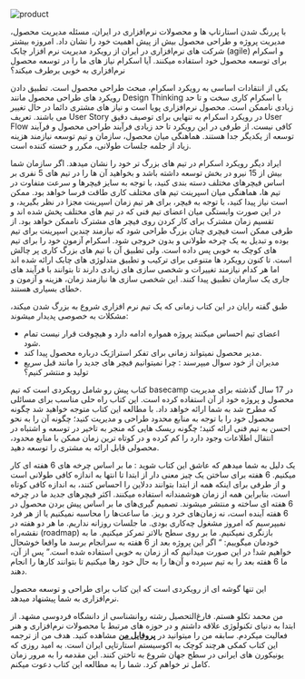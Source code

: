 <img src= 
'../img/product.svg'
         alt="product" 
         align="center">

با پررنگ شدن استارتاپ ها و محصولات نرم‌افزاری در ایران، مسئله مدیریت محصول، مدیریت پروژه و طراحی محصول بیش از پیش اهمیت خود را نشان داد. امروزه بیشتر شرکت های نرم‌افزاری در ایران از رویکرد مدیریت نرم افزار چابک (agile) و اسکرام برای توسعه محصول خود استفاده میکنند. آیا اسکرام نیاز های ما را در توسعه محصول نرم‌افزاری به خوبی برطرف میکند؟

یکی از انتقادات اساسی به رویکرد اسکرام، مبحث طراحی محصول است. تطبیق دادن رویکرد های طراحی محصول مانند Design Thinking با اسکرام کاری سخت و تا حد زیادی ناممکن است. محصول نرم‌افزاری پویا است و نیاز های مشتری دائما در حال تغییر می باشند. تعریف User Story در رویکرد اسکرام به تنهایی برای توصیف دقیق User Flow کافی نیست. از طرفی در این رویکرد تا حد زیادی فرآیند طراحی محصول و فرآیند توسعه از یکدیگر جدا هستند. هماهنگی میان محصول، سازمان و تیم توسعه نیازمند هزینه زیاد از جلمه جلسات طولانی، مکرر و خسته کننده است.

ایراد دیگر رویکرد اسکرام در تیم های بزرگ تر خود را نشان میدهد. اگر سازمان شما بیش از 15 نیرو در بخش توسعه داشته باشد و بخواهید آن ها را در تیم های 5 نفری بر اساس فیچرهای مختلف دسته بندی کنید، با توجه به سایز فیچرها و سرعت متفاوت در تیم ها، هماهنگی میان اسپرینت تیم های مختلف کاری طاقت فرسا خواهد بود. ممکن است نیاز پیدا کنید، با توجه به فیچر، برای هر تیم زمان اسپرینت مجزا در نظر بگیرید، و در این صورت وابستگی میان اعضای تیم فنی که در تیم های مختلف پخش شده اند و تقسیم زمان مشترک برای کار کردن روی فیچر های مشترک ناممکن خواهد بود. از طرفی ممکن است فیچری چنان بزرگ طراحی شود که نیازمند چندین اسپرینت برای تیم بوده و تبدیل به یک چرخه طولانی و بدون خروجی شود. اسکرام آزمون خود را برای تیم های کوچک به خوبی پس داده است. ولی تطبیق آن با تیم های بزرگ کاری پر چالش است. تا کنون رویکرد ها متنوعی برای ترکیب و تطبیق متدلوژی های چابک ارائه شده اند اما هر کدام نیازمند تغییرات و شخصی سازی های زیادی دارند تا بتوانند با فرآیند های جاری یک سازمان تطبیق پیدا کنند. این شخصی سازی ها نیازمند زمان، هزینه و آزمون و خطای بسیاری هستند.

طبق گفته رایان در این کتاب زمانی که یک تیم نرم افزاری شروع به بزرگ شدن میکند، مشکلات به خصوصی پدیدار میشوند:

- اعضای تیم احساس میکنند پروژه همواره ادامه دارد و هیچوقت قرار نیست تمام شود.
- مدیر محصول نمیتواند زمانی برای تفکر استراژیک درباره محصول پیدا کند.
- مدیران از خود سوال میپرسند : چرا نمیتوانیم فیچر های جدید را مانند قبل سریع تولید و منتشر کنیم؟

کتاب پیش رو شامل رویکردی است که تیم basecamp در 17 سال گذشته برای مدیریت محصول و پروژه خود از آن استفاده کرده است. این کتاب راه حلی مناسب برای مسائلی که مطرح شد به شما ارائه خواهد داد. با مطالعه این کتاب متوجه خواهید شد چگونه محصول خود را با توجه به منابع محدود طراحی و مدیریت کنید؛ چگونه آن را به نحو احسن به تیم فنی ارائه کنید؛ چگونه ریسک هایی که منجر به تاخیر در توسعه و اشتباه در انتقال اطلاعات وجود دارد را کم کرده و در کوتاه ترین زمان ممکن با منابع محدود، محصولی قابل ارائه به مشتری را توسعه دهید.

یک دلیل به شما میدهم که عاشق این کتاب شوید : ما بر اساس چرخه های 6 هفته ای کار میکنیم. 6 هفته برای ساختن یک چیز معنی دار از ابتدا تا انتها به اندازه کافی طولانی است و از طرفی برای اینکه همه از ابتدا بتوانند ددلاین را احساس کنند، به اندازه کافی کوتاه است، بنابراین همه از زمان هوشمندانه استفاده میکنند. اکثر فیچرهای جدید ما در چرخه 6 هفته ای ساخته و منتشر میشوند. تصمیم گیری‌های ما بر اساس پیش بردن محصول در 6 هفته آینده است، نه زمان‌های خرد و ریز. ما ساعت‌ها را محاسبه نمیکنیم یا از هر فرد نمیپرسیم که امروز مشغول چه‌کاری بودی. ما جلسات روزانه نداریم. ما هر دو هفته در نقشه‌راه (roadmap) بازنگری نمیکنیم. ما بر روی سطح بالاتر تمرکز میکنیم. ما به خودمان میگوییم: “ اگر این پروژه بعد از 6 هفته به سرانجام برسد ما واقعا خوشحال خواهیم شد! در این صورت میدانیم که از زمان به خوبی استفاده شده است.” پس از آن، ما 6 هفته بعد را به تیم سپرده و آن‌ها را به حال خود رها میکنیم تا بتوانند کارها را انجام دهند.

این تنها گوشه ای از رویکردی است که این کتاب برای طراحی و توسعه محصول نرم‌افزاری به شما پیشنهاد میدهد.

من محمد تکلو هستم. فارغ‌التحصیل رشته روانشناسی از دانشگاه فردوسی مشهد. از ابتدا به دنیای تکنولوژی علاقه داشتم و در حوزه های مرتبط با محصولات نرم‌افزاری و هنر فعالیت میکردم. سابقه من را میتوانید در **[پروفایل من](https://profile.ir/takalloo.mohamad/about)** مشاهده کنید. هدف من از ترجمه این کتاب کمکی هرچند کوچک به اکوسیستم استارتاپی ایران است. به امید روزی که یونیکورن های ایرانی در سطح جهان شروع به تاختن کنند. این مقدمه را به مرور زمان کامل تر خواهم کرد. شما را به مطالعه این کتاب دعوت میکنم.



 
